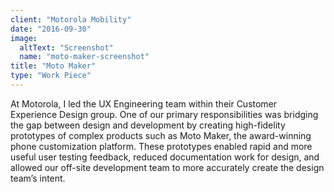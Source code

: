 ```yaml
---
client: "Motorola Mobility"
date: "2016-09-30"
image:
  altText: "Screenshot"
  name: "moto-maker-screenshot"
title: "Moto Maker"
type: "Work Piece"
---
```


At Motorola, I led the UX Engineering team within their Customer Experience Design group. One of our primary responsibilities was bridging the gap between design and development by creating high-fidelity prototypes of complex products such as Moto Maker, the award-winning phone customization platform. These prototypes enabled rapid and more useful user testing feedback, reduced documentation work for design, and allowed our off-site development team to more accurately create the design team’s intent.